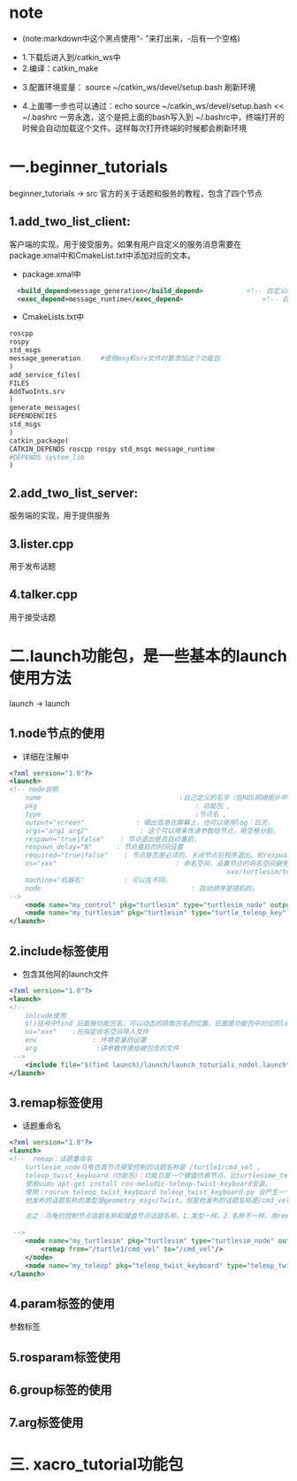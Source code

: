 # note

- (note:markdown中这个黑点使用“- ”来打出来，-后有一个空格)

* 1.下载后进入到/catkin_ws中
* 2.编译：catkin_make

+ 3.配置环境变量：  source ~/catkin_ws/devel/setup.bash   刷新环境

- 4.上面哪一步也可以通过：echo source ~/catkin_ws/devel/setup.bash << ~/.bashrc   一劳永逸，这个是把上面的bash写入到 ~/.bashrc中，终端打开的时候会自动加载这个文件。这样每次打开终端的时候都会刷新环境

# 一.beginner_tutorials

beginner_tutorials -> src 官方的关于话题和服务的教程，包含了四个节点

## 1.add_two_list_client:

客户端的实现，用于接受服务。如果有用户自定义的服务消息需要在package.xmal中和CmakeList.txt中添加对应的文本。

- package.xmal中

```xml
  <build_depend>message_generation</build_depend>           <!-- 自定义msg,srv文件构建依赖 -->
  <exec_depend>message_runtime</exec_depend>                    <!-- 自定义msg,srv文件执行依赖 -->
```

- CmakeLists.txt中

```makefile
roscpp
rospy
std_msgs
message_generation     #使用msg和srv文件时要添加这个功能包
)
add_service_files(
FILES
AddTwoInts.srv
)
generate_messages(
DEPENDENCIES
std_msgs
)
catkin_package(
CATKIN_DEPENDS roscpp rospy std_msgs message_runtime
#DEPENDS system_lib
)
```

## 2.add_two_list_server:

服务端的实现，用于提供服务

## 3.lister.cpp

用于发布话题

## 4.talker.cpp

用于接受话题

# 二.launch功能包，是一些基本的launch使用方法

launch -> launch

## 1.node节点的使用

- 详细在注解中

```xml
<?xml version="1.0"?>
<launch>
<!-- node说明
    name                                   :自己定义的名字（在ROS网络拓扑中的节点名称）
    pkg                                        : 功能包 ,
    type                                       :节点名 ,
    output="screen"             : 输出信息在屏幕上，也可以使用log：日志，
    args="arg1 arg2"             : 这个可以用来传递参数给节点，用空格分割，
    respawn="true|false"    : 节点退出是否自动重启，
    respawn_delay="N"      : 节点重启的时间设置
    required="true|false"    : 节点是否是必须的，关闭节点后程序退出。和respwan不能同事设置
    ns="xxx"                              : 命名空间，设置节点的命名空间避免重名,ns相同的时候才能通行 
                                                       xxx/turtlesim/turtles_teleop_key 
    machine="机器名"          : 可以在不同，
    node                                      : 启动顺序是随机的，
-->
    <node name="my_control" pkg="turtlesim" type="turtlesim_node" output="screen" ns="xxx" respawn="true"/>
    <node name="my_turtlesim" pkg="turtlesim" type="turtle_teleop_key" required="true" ns="xxx" output="screen"/>
</launch>
```

## 2.include标签使用

- 包含其他阿的launch文件

```xml
<?xml version="1.0"?>
<launch>
<!-- 
    inlcude使用
    $()括号中find 后面接功能包名，可以动态的获取包名的位置，后面是功能包中对应的launch文件
    ns="xxx"    :在指定命名空间导入文件
    env              : 环境变量的设置
    arg               :讲参数传递给被包含的文件
 -->
    <include file="$(find launch)/launch/launch_toturials_nodel.launch"/>
</launch>
```

## 3.remap标签使用

- 话题重命名

```xml
<?xml version="1.0"?>
<launch>
<!--  remap：话题重命名
    turtlesim_node乌龟仿真节点接受控制的话题名称是 /turtle1/cmd_vel ，
    teleop_twist_keyboard（功能包）：功能包是一个键盘仿真节点，比turtlesime_teleop_key好用，
    使用sudo apt-get install ros-melodic-teleop-twist-keyboard安装。
    使用：rosrun teleop_twist_keyboard teleop_twist_keyboard.py 会产生一个键盘仿真节点，
    他发布的话题名称的类型是geometry_msgs/Twist，但是他发布的话题名称是/cmd_vel。

    总之：乌龟的控制节点话题名称和键盘节点话题名称，1.类型一样。2.名称不一样。用remap解决
  
 -->
    <node name="my_turtlesim" pkg="turtlesim" type="turtlesim_node" output="screen" >
        <remap from="/turtle1/cmd_vel" to="/cmd_vel"/>
    </node>
    <node name="my_teleop" pkg="teleop_twist_keyboard" type="teleop_twist_keyboard.py" output="screen"/> 
</launch>
```

## 4.param标签的使用

参数标签

## 5.rosparam标签使用

## 6.group标签的使用

## 7.arg标签使用

# 三. xacro_tutorial功能包
